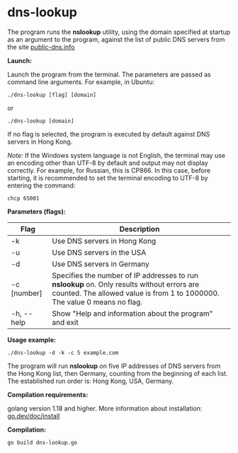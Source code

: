 # dns-lookup
The program runs the **nslookup** utility, using the domain specified at startup as an argument to the program, against the list of public DNS servers from the site [public-dns.info](https://public-dns.info)

**Launch:**

Launch the program from the terminal. The parameters are passed as command line arguments. For example, in Ubuntu:
```
./dns-lookup [flag] [domain]
```
or
```
./dns-lookup [domain]
```
If no flag is selected, the program is executed by default against DNS servers in Hong Kong.

*Note:* If the Windows system language is not English, the terminal may use an encoding other than UTF-8 by default and output may not display correctly. For example, for Russian, this is CP866. In this case, before starting, it is recommended to set the terminal encoding to UTF-8 by entering the command:
```
chcp 65001
```
**Parameters (flags):**

| Flag | Description |
| --- | --- |
| -k | Use DNS servers in Hong Kong |
| -u | Use DNS servers in the USA |
| -d | Use DNS servers in Germany |
| -c [number] | Specifies the number of IP addresses to run **nslookup** on. Only results without errors are counted. The allowed value is from 1 to 1000000. The value 0 means no flag. |
| -h, --help | Show "Help and information about the program" and exit |

**Usage example:**
```
./dns-lookup -d -k -c 5 example.com
```
The program will run **nslookup** on five IP addresses of DNS servers from the Hong Kong list, then Germany, counting from the beginning of each list. The established run order is: Hong Kong, USA, Germany.

**Compilation requirements:**

golang version 1.18 and higher. More information about installation: [go.dev/doc/install](https://go.dev/doc/install)

**Compilation:**
```
go build dns-lookup.go
```
